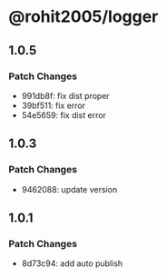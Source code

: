 # @rohit2005/logger

## 1.0.5

### Patch Changes

- 991db8f: fix dist proper
- 39bf511: fix error
- 54e5659: fix dist error

## 1.0.3

### Patch Changes

- 9462088: update version

## 1.0.1

### Patch Changes

- 8d73c94: add auto publish
